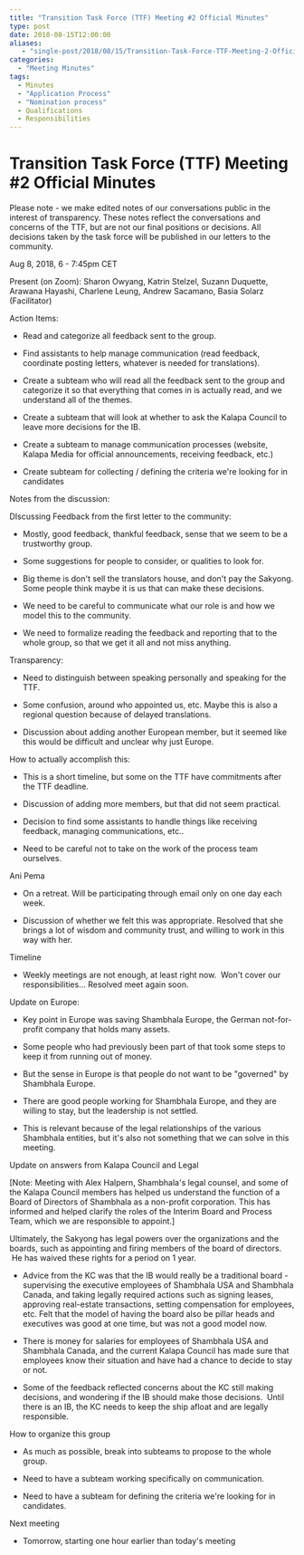 ```yaml
---
title: "Transition Task Force (TTF) Meeting #2 Official Minutes"
type: post
date: 2018-08-15T12:00:00
aliases:
   - "single-post/2018/08/15/Transition-Task-Force-TTF-Meeting-2-Official-Minutes"
categories:
  - "Meeting Minutes"
tags:
  - Minutes
  - "Application Process"
  - "Nomination process"
  - Qualifications
  - Responsibilities
---
```


Transition Task Force (TTF) Meeting #2 Official Minutes
=======================================================

Please note - we make edited notes of our conversations public in the interest of transparency. These notes reflect the conversations and concerns of the TTF, but are not our final positions or decisions. All decisions taken by the task force will be published in our letters to the community.

Aug 8, 2018, 6 - 7:45pm CET

Present (on Zoom): Sharon Owyang, Katrin Stelzel, Suzann Duquette, Arawana Hayashi, Charlene Leung, Andrew Sacamano, Basia Solarz (Facilitator)

Action Items:

-   Read and categorize all feedback sent to the group.

-   Find assistants to help manage communication (read feedback, coordinate posting letters, whatever is needed for translations).

-   Create a subteam who will read all the feedback sent to the group and categorize it so that everything that comes in is actually read, and we understand all of the themes.

-   Create a subteam that will look at whether to ask the Kalapa Council to leave more decisions for the IB.

-   Create a subteam to manage communication processes (website, Kalapa Media for official announcements, receiving feedback, etc.)

-   Create subteam for collecting / defining the criteria we're looking for in candidates

Notes from the discussion:

DIscussing Feedback from the first letter to the community:

-   Mostly, good feedback, thankful feedback, sense that we seem to be a trustworthy group.

-   Some suggestions for people to consider, or qualities to look for.

-   Big theme is don't sell the translators house, and don't pay the Sakyong. Some people think maybe it is us that can make these decisions.

-   We need to be careful to communicate what our role is and how we model this to the community.

-   We need to formalize reading the feedback and reporting that to the whole group, so that we get it all and not miss anything.

Transparency:

-   Need to distinguish between speaking personally and speaking for the TTF.

-   Some confusion, around who appointed us, etc. Maybe this is also a regional question because of delayed translations.

-   Discussion about adding another European member, but it seemed like this would be difficult and unclear why just Europe.

How to actually accomplish this:

-   This is a short timeline, but some on the TTF have commitments after the TTF deadline.

-   Discussion of adding more members, but that did not seem practical.

-   Decision to find some assistants to handle things like receiving feedback, managing communications, etc..

-   Need to be careful not to take on the work of the process team ourselves.

Ani Pema

-   On a retreat. Will be participating through email only on one day each week.

-   Discussion of whether we felt this was appropriate. Resolved that she brings a lot of wisdom and community trust, and willing to work in this way with her.

Timeline

-   Weekly meetings are not enough, at least right now.  Won't cover our responsibilities... Resolved meet again soon.

Update on Europe:

-   Key point in Europe was saving Shambhala Europe, the German not-for-profit company that holds many assets.

-   Some people who had previously been part of that took some steps to keep it from running out of money.

-   But the sense in Europe is that people do not want to be "governed" by Shambhala Europe.

-   There are good people working for Shambhala Europe, and they are willing to stay, but the leadership is not settled.

-   This is relevant because of the legal relationships of the various Shambhala entities, but it's also not something that we can solve in this meeting.

Update on answers from Kalapa Council and Legal

[Note: Meeting with Alex Halpern, Shambhala's legal counsel, and some of the Kalapa Council members has helped us understand the function of a Board of Directors of Shambhala as a non-profit corporation. This has informed and helped clarify the roles of the Interim Board and Process Team, which we are responsible to appoint.]

Ultimately, the Sakyong has legal powers over the organizations and the boards, such as appointing and firing members of the board of directors.  He has waived these rights for a period on 1 year.

-   Advice from the KC was that the IB would really be a traditional board - supervising the executive employees of Shambhala USA and Shambhala Canada, and taking legally required actions such as signing leases, approving real-estate transactions, setting compensation for employees, etc. Felt that the model of having the board also be pillar heads and executives was good at one time, but was not a good model now.

-   There is money for salaries for employees of Shambhala USA and Shambhala Canada, and the current Kalapa Council has made sure that employees know their situation and have had a chance to decide to stay or not.

-   Some of the feedback reflected concerns about the KC still making decisions, and wondering if the IB should make those decisions.  Until there is an IB, the KC needs to keep the ship afloat and are legally responsible.

How to organize this group

-   As much as possible, break into subteams to propose to the whole group.

-   Need to have a subteam working specifically on communication.

-   Need to have a subteam for defining the criteria we're looking for in candidates.

Next meeting

-   Tomorrow, starting one hour earlier than today's meeting
